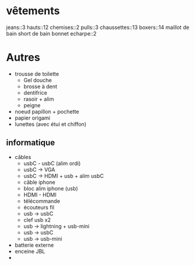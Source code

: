 # vêtements
jeans::3
hauts::12
chemises::2
pulls::3
chaussettes::13
boxers::14
maillot de bain
short de bain
bonnet
echarpe::2

# Autres
 - trousse de toilette
     - Gel douche
     - brosse à dent
     - dentifrice
     - rasoir + alim
     - peigne
 - noeud papillon + pochette
 - papier origami
 - lunettes (avec étui et chiffon)
 
## informatique

 - câbles
     - usbC - usbC (alim ordi)
     - usbC -> VGA
     - usbC -> HDMI + usb + alim usbC
     - câble iphone
     - bloc alim iphone (usb)
     - HDMI - HDMI
     - télécommande
     - écouteurs fil
     - usb -> usbC
     - clef usb x2
     - usb -> lightning + usb-mini
     - usb -> usbC
     - usb -> usb-mini
 - batterie externe
 - enceine JBL
 - 
 